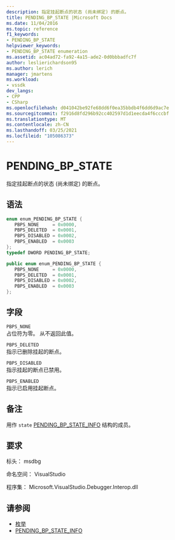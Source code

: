 ```yaml
---
description: 指定挂起断点的状态 (尚未绑定) 的断点。
title: PENDING_BP_STATE |Microsoft Docs
ms.date: 11/04/2016
ms.topic: reference
f1_keywords:
- PENDING_BP_STATE
helpviewer_keywords:
- PENDING_BP_STATE enumeration
ms.assetid: ac04ad72-fa92-4a15-ade2-0d0bbbadfc7f
author: leslierichardson95
ms.author: lerich
manager: jmartens
ms.workload:
- vssdk
dev_langs:
- CPP
- CSharp
ms.openlocfilehash: d041042be92fe68dd6f0ea35bbdb4f6dd6d9ac7e
ms.sourcegitcommit: f2916d8fd296b92cc402597d1d1eecda4f6cccbf
ms.translationtype: MT
ms.contentlocale: zh-CN
ms.lasthandoff: 03/25/2021
ms.locfileid: "105086373"
---
```

# <a name="pending_bp_state"></a>PENDING_BP_STATE
指定挂起断点的状态 (尚未绑定) 的断点。

## <a name="syntax"></a>语法

```cpp
enum enum_PENDING_BP_STATE { 
   PBPS_NONE     = 0x0000,
   PBPS_DELETED  = 0x0001,
   PBPS_DISABLED = 0x0002,
   PBPS_ENABLED  = 0x0003
};
typedef DWORD PENDING_BP_STATE;
```

```csharp
public enum enum_PENDING_BP_STATE { 
   PBPS_NONE     = 0x0000,
   PBPS_DELETED  = 0x0001,
   PBPS_DISABLED = 0x0002,
   PBPS_ENABLED  = 0x0003
};
```

## <a name="fields"></a>字段
 `PBPS_NONE`\
 占位符为零。 从不返回此值。

 `PBPS_DELETED`\
 指示已删除挂起的断点。

 `PBPS_DISABLED`\
 指示挂起的断点已禁用。

 `PBPS_ENABLED`\
 指示已启用挂起断点。

## <a name="remarks"></a>备注
 用作 `state` [PENDING_BP_STATE_INFO](../../../extensibility/debugger/reference/pending-bp-state-info.md) 结构的成员。

## <a name="requirements"></a>要求
 标头： msdbg

 命名空间： VisualStudio

 程序集： Microsoft.VisualStudio.Debugger.Interop.dll

## <a name="see-also"></a>请参阅
- [枚举](../../../extensibility/debugger/reference/enumerations-visual-studio-debugging.md)
- [PENDING_BP_STATE_INFO](../../../extensibility/debugger/reference/pending-bp-state-info.md)
